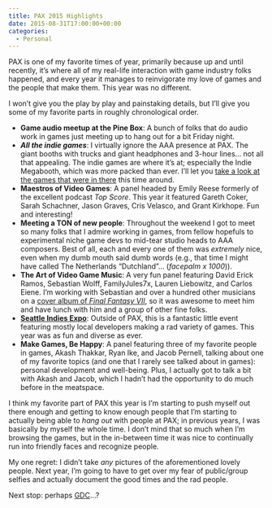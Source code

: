 ```yaml
---
title: PAX 2015 Highlights
date: 2015-08-31T17:00:00+00:00
categories:
  - Personal
---
```

<p>PAX is one of my favorite times of year, primarily because up and until recently, it’s where all of my real-life interaction with game industry folks happened, and every year it manages to reinvigorate my love of games and the people that make them. This year was no different.</p>
<!--more-->
<p>I won’t give you the play by play and painstaking details, but I’ll give you some of my favorite parts in roughly chronological order.</p>

<ul>
  <li><strong>Game audio meetup at the Pine Box</strong>: A bunch of folks that do audio work in games just meeting up to hang out for a bit Friday night.</li>
  <li><strong><em>All the indie games</em></strong>: I virtually ignore the AAA presence at PAX. The giant booths with trucks and giant headphones and 3-hour lines… not all that appealing. The indie games are where it’s at; especially the Indie Megabooth, which was more packed than ever. I’ll let you <a href="http://indiemegabooth.com/event/pax-prime-2015/">take a look at the games that were in there</a> this time around.</li>
  <li><strong>Maestros of Video Games</strong>: A panel headed by Emily Reese formerly of the excellent podcast <em>Top Score</em>. This year it featured Gareth Coker, Sarah Schachner, Jason Graves, Cris Velasco, and Grant Kirkhope. Fun and interesting!</li>
  <li><strong>Meeting a TON of new people</strong>: Throughout the weekend I got to meet so many folks that I admire working in games, from fellow hopefuls to experimental niche game devs to mid-tear studio heads to AAA composers. Best of all, each and every one of them was <em>extremely</em> nice, even when my dumb mouth said dumb words (e.g., that time I might have called The Netherlands “Dutchland”… (<em>facepalm x 1000</em>)).</li>
  <li><strong>The Art of Video Game Music</strong>: A very fun panel featuring David Erick Ramos, Sebastian Wolff, FamilyJules7x, Lauren Liebowitz, and Carlos Eiene. I’m working with Sebastian and over a hundred other musicians on a <a href="https://www.facebook.com/MateriaCollective">cover album of <em>Final Fantasy VII</em></a>, so it was awesome to meet him and have lunch with him and a group of other fine folks.</li>
  <li><a href="http://seattleindies.org/six/"><strong>Seattle Indies Expo</strong></a>: Outside of PAX, this is a fantastic little event featuring mostly local developers making a rad variety of games. This year was as fun and diverse as ever.</li>
  <li><strong>Make Games, Be Happy</strong>: A panel featuring three of my favorite people in games, Akash Thakkar, Ryan Ike, and Jacob Pernell, talking about one of my favorite topics (and one that I rarely see talked about in games): personal development and well-being. Plus, I actually got to talk a bit with Akash and Jacob, which I hadn’t had the opportunity to do much before in the meatspace.</li>
</ul>

<p>I think my favorite part of PAX this year is I’m starting to push myself out there enough and getting to know enough people that I’m starting to actually being able to <em>hang out</em> with people at PAX; in previous years, I was basically by myself the whole time. I don’t mind that so much when I’m browsing the games, but in the in-between time it was nice to continually run into friendly faces and recognize people.</p>

<p>My one regret: I didn’t take <em>any</em> pictures of the aforementioned lovely people. Next year, I’m going to have to get over my fear of public/group selfies and actually document the good times and the rad people.</p>

<p>Next stop: perhaps <a href="http://www.gdconf.com/">GDC</a>…?</p>
